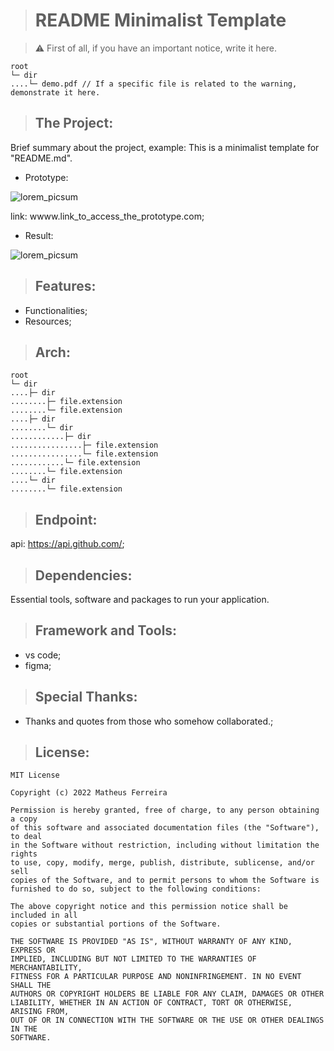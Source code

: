 > # README Minimalist Template

>:warning: First of all, if you have an important notice, write it here.

    root
    └─ dir
    ....└─ demo.pdf // If a specific file is related to the warning, demonstrate it here.

> ## The Project:

Brief summary about the project, example: This is a minimalist template for "README.md".

<!-- Place images of your application to enrich your demo. -->

* Prototype:

![lorem_picsum](https://user-images.githubusercontent.com/59848966/176330785-9219dd85-9545-4e01-84f5-6c8dd57770ef.png)

link: wwww.link_to_access_the_prototype.com;

* Result:

![lorem_picsum](https://user-images.githubusercontent.com/59848966/176330785-9219dd85-9545-4e01-84f5-6c8dd57770ef.png)

> ## Features:

* Functionalities;
* Resources;

> ## Arch:

<!-- Drawing the architecture of your project to enrich your demo. -->

    root
    └─ dir
    ....├─ dir
    ........├─ file.extension
    ........└─ file.extension
    ....├─ dir
    ........└─ dir
    ............├─ dir
    ................├─ file.extension
    ................└─ file.extension
    ............└─ file.extension
    ........└─ file.extension
    ....└─ dir
    ........└─ file.extension

> ## Endpoint:

<!-- Endpoint used. -->

api: https://api.github.com/;

> ## Dependencies:

Essential tools, software and packages to run your application.


> ## Framework and Tools:

* vs code;
* figma;

> ## Special Thanks:

* Thanks and quotes from those who somehow collaborated.;

<!-- If there is a license, put it at the end. -->

> ## License:

    MIT License

    Copyright (c) 2022 Matheus Ferreira

    Permission is hereby granted, free of charge, to any person obtaining a copy
    of this software and associated documentation files (the "Software"), to deal
    in the Software without restriction, including without limitation the rights
    to use, copy, modify, merge, publish, distribute, sublicense, and/or sell
    copies of the Software, and to permit persons to whom the Software is
    furnished to do so, subject to the following conditions:

    The above copyright notice and this permission notice shall be included in all
    copies or substantial portions of the Software.

    THE SOFTWARE IS PROVIDED "AS IS", WITHOUT WARRANTY OF ANY KIND, EXPRESS OR
    IMPLIED, INCLUDING BUT NOT LIMITED TO THE WARRANTIES OF MERCHANTABILITY,
    FITNESS FOR A PARTICULAR PURPOSE AND NONINFRINGEMENT. IN NO EVENT SHALL THE
    AUTHORS OR COPYRIGHT HOLDERS BE LIABLE FOR ANY CLAIM, DAMAGES OR OTHER
    LIABILITY, WHETHER IN AN ACTION OF CONTRACT, TORT OR OTHERWISE, ARISING FROM,
    OUT OF OR IN CONNECTION WITH THE SOFTWARE OR THE USE OR OTHER DEALINGS IN THE
    SOFTWARE.
